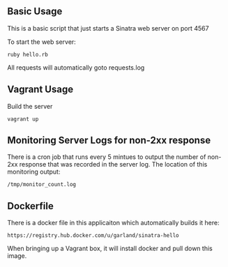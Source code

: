 Basic Usage
----------------------
This is a basic script that just starts a Sinatra web server on port 4567

To start the web server:
	
	ruby hello.rb

All requests will automatically goto requests.log

Vagrant Usage
----------------------
Build the server

    vagrant up
    
Monitoring Server Logs for non-2xx response
----------------------
There is a cron job that runs every 5 mintues to output the number of non-2xx response that was recorded in the server log.  The location of this monitoring output:

    /tmp/monitor_count.log 

Dockerfile
----------------------
There is a docker file in this applicaiton which automatically builds it here:

    https://registry.hub.docker.com/u/garland/sinatra-hello
    
When bringing up a Vagrant box, it will install docker and pull down this image.